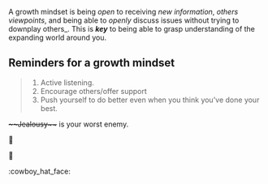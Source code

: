A growth mindset is being *open* to receiving _new information_, _others viewpoints_, and being able to _openly_ discuss issues without trying to downplay others_. This is **_key_** to being able to grasp understanding of the expanding world around you. 


## Reminders for a growth mindset
> <ol> 
>   <li> Active listening.</li>
>   <li> Encourage others/offer support</li> 
>   <li> Push yourself to do better even when you think you've done your best.</li>
> </ol>

<body>
<strike>~~Jealousy~~</strike> is your worst enemy. <p>&#129497;</p>


<p>&#129312;</p>:cowboy_hat_face:	
</body> 

